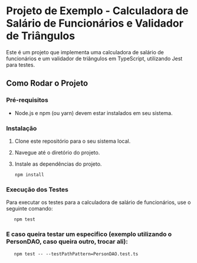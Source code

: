 # Projeto de Exemplo - Calculadora de Salário de Funcionários e Validador de Triângulos

Este é um projeto que implementa uma calculadora de salário de funcionários e um validador de triângulos em TypeScript, utilizando Jest para testes.

## Como Rodar o Projeto

### Pré-requisitos
- Node.js e npm (ou yarn) devem estar instalados em seu sistema.

### Instalação
1. Clone este repositório para o seu sistema local.
2. Navegue até o diretório do projeto.
3. Instale as dependências do projeto.

       npm install

### Execução dos Testes
Para executar os testes para a calculadora de salário de funcionários, use o seguinte comando:

       npm test

### E caso queira testar um especifico (exemplo utilizando o PersonDAO, caso queira outro, trocar ali):
       npm test -- --testPathPattern=PersonDAO.test.ts
